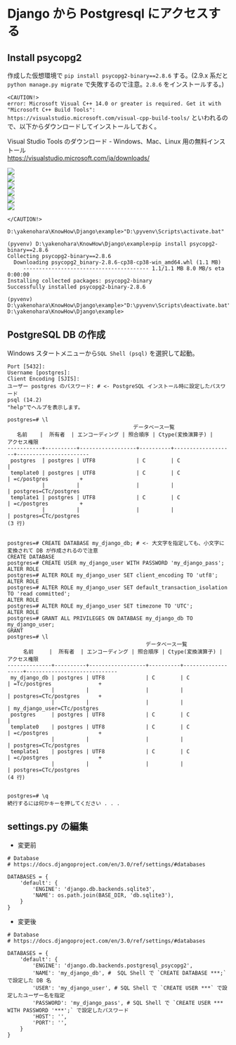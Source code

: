 # Django から Postgresql にアクセスする

## Install psycopg2

作成した仮想環境で `pip install psycopg2-binary==2.8.6` する。(2.9.x 系だと `python manage.py migrate` で失敗するので注意。`2.8.6` をインストールする。)  

`<CAUTION!>`  
`error: Microsoft Visual C++ 14.0 or greater is required. Get it with "Microsoft C++ Build Tools": https://visualstudio.microsoft.com/visual-cpp-build-tools/` といわれるので、以下からダウンロードしてインストールしておく。

Visual Studio Tools のダウンロード - Windows、Mac、Linux 用の無料インストール  
https://visualstudio.microsoft.com/ja/downloads/  

![](assets/images/ms-build-tools-02.svg)  
![](assets/images/2022-03-16-15-34-04.png)  
![](assets/images/2022-03-16-15-34-17.png)  
![](assets/images/ms-build-tools-03.svg)  
![](assets/images/2022-03-16-15-37-43.png)  
![](assets/images/2022-03-16-15-46-14.png)  

`</CAUTION!>`  

```
D:\yakenohara\KnowHow\Django\example>"D:\pyvenv\Scripts\activate.bat"

(pyvenv) D:\yakenohara\KnowHow\Django\example>pip install psycopg2-binary==2.8.6
Collecting psycopg2-binary==2.8.6
  Downloading psycopg2_binary-2.8.6-cp38-cp38-win_amd64.whl (1.1 MB)
     ---------------------------------------- 1.1/1.1 MB 8.0 MB/s eta 0:00:00
Installing collected packages: psycopg2-binary
Successfully installed psycopg2-binary-2.8.6

(pyvenv) D:\yakenohara\KnowHow\Django\example>"D:\pyvenv\Scripts\deactivate.bat"
D:\yakenohara\KnowHow\Django\example>
```

## PostgreSQL DB の作成

Windows スタートメニューから`SQL Shell (psql)` を選択して起動。  

```
Port [5432]:
Username [postgres]:
Client Encoding [SJIS]:
ユーザー postgres のパスワード: # <- PostgreSQL インストール時に設定したパスワード
psql (14.2)
"help"でヘルプを表示します。

postgres=# \l
                                        データベース一覧
   名前    |  所有者  | エンコーディング | 照合順序 | Ctype(変換演算子) |     アクセス権限
-----------+----------+------------------+----------+-------------------+-----------------------
 postgres  | postgres | UTF8             | C        | C                 |
 template0 | postgres | UTF8             | C        | C                 | =c/postgres          +
           |          |                  |          |                   | postgres=CTc/postgres
 template1 | postgres | UTF8             | C        | C                 | =c/postgres          +
           |          |                  |          |                   | postgres=CTc/postgres
(3 行)


postgres=# CREATE DATABASE my_django_db; # <- 大文字を指定しても、小文字に変換されて DB が作成されるので注意
CREATE DATABASE
postgres=# CREATE USER my_django_user WITH PASSWORD 'my_django_pass';
ALTER ROLE
postgres=# ALTER ROLE my_django_user SET client_encoding TO 'utf8';
ALTER ROLE
postgres=# ALTER ROLE my_django_user SET default_transaction_isolation TO 'read committed';
ALTER ROLE
postgres=# ALTER ROLE my_django_user SET timezone TO 'UTC';
ALTER ROLE
postgres=# GRANT ALL PRIVILEGES ON DATABASE my_django_db TO my_django_user;
GRANT
postgres=# \l
                                            データベース一覧
     名前     |  所有者  | エンコーディング | 照合順序 | Ctype(変換演算子) |        アクセス権限
--------------+----------+------------------+----------+-------------------+-----------------------------
 my_django_db | postgres | UTF8             | C        | C                 | =Tc/postgres               +
              |          |                  |          |                   | postgres=CTc/postgres      +
              |          |                  |          |                   | my_django_user=CTc/postgres
 postgres     | postgres | UTF8             | C        | C                 |
 template0    | postgres | UTF8             | C        | C                 | =c/postgres                +
              |          |                  |          |                   | postgres=CTc/postgres
 template1    | postgres | UTF8             | C        | C                 | =c/postgres                +
              |          |                  |          |                   | postgres=CTc/postgres
(4 行)


postgres=# \q
続行するには何かキーを押してください . . .
```

## settings.py の編集

 - 変更前  
```
# Database
# https://docs.djangoproject.com/en/3.0/ref/settings/#databases

DATABASES = {
    'default': {
        'ENGINE': 'django.db.backends.sqlite3',
        'NAME': os.path.join(BASE_DIR, 'db.sqlite3'),
    }
}
```
 - 変更後  
```
# Database
# https://docs.djangoproject.com/en/3.0/ref/settings/#databases

DATABASES = {
    'default': {
        'ENGINE': 'django.db.backends.postgresql_psycopg2',
        'NAME': 'my_django_db', #  SQL Shell で `CREATE DATABASE ***;` で設定した DB 名
        'USER': 'my_django_user', # SQL Shell で `CREATE USER ***` で設定したユーザー名を指定
        'PASSWORD': 'my_django_pass', # SQL Shell で `CREATE USER ***  WITH PASSWORD '***';` で設定したパスワード
        'HOST': '',
        'PORT': '',
    }
}
```